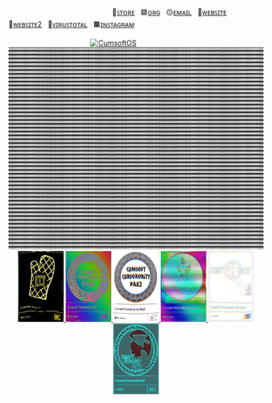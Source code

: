 &nbsp;&nbsp;&nbsp;&nbsp;&nbsp;&nbsp;&nbsp;&nbsp;&nbsp;&nbsp;&nbsp;&nbsp;&nbsp;&nbsp;&nbsp;&nbsp;&nbsp;&nbsp;&nbsp;&nbsp;&nbsp;&nbsp;&nbsp;&nbsp;&nbsp;&nbsp;&nbsp;&nbsp;&nbsp;&nbsp;&nbsp;&nbsp;&nbsp;&nbsp;&nbsp;&nbsp;&nbsp;&nbsp;&nbsp;&nbsp;&nbsp;&nbsp;&nbsp;&nbsp;&nbsp;&nbsp;&nbsp;&nbsp;&nbsp;
&nbsp; 🔶[ꜱᴛᴏʀᴇ](https://cumsoft.gumroad.com)
&nbsp; 🟩[ᴏʀɢ](https://github.com/cumsoftcumsoft)
&nbsp; 🟡[ᴇᴍᴀɪʟ](mailto:cumsoft.subscribe@gmail.com)
&nbsp; 🔷[ᴡᴇʙꜱɪᴛᴇ](https://cumsoft.wixsite.com/cumsoft)
&nbsp; 🔻[ᴡᴇʙꜱɪᴛᴇ2](https://cumsoftcumsoft.github.io/)
&nbsp; 🛑[ᴠɪʀᴜꜱᴛᴏᴛᴀʟ](https://www.virustotal.com/gui/collection/88e81efe67f5153218c0dd5b07ef9cdea6e8e48988132458a6a2bed80780957f)
&nbsp; 🟫[ɪɴꜱᴛᴀɢʀᴀᴍ](https://instagram.com/cumsoftcumsoft?igshid=YmMyMTA2M2Y=) 
</div>
&nbsp;&nbsp;&nbsp;&nbsp;&nbsp;&nbsp;&nbsp;&nbsp;&nbsp;&nbsp;&nbsp;&nbsp;&nbsp;&nbsp;&nbsp;&nbsp;&nbsp;&nbsp;&nbsp;&nbsp;&nbsp;&nbsp;&nbsp;&nbsp;&nbsp;&nbsp;&nbsp;&nbsp;&nbsp;&nbsp;&nbsp;&nbsp;&nbsp;&nbsp;&nbsp;&nbsp;&nbsp;&nbsp;&nbsp;&nbsp;
<a href="https://cumsoft.gumroad.com">
  <img src="https://raw.githubusercontent.com/BrunnerLivio/brunnerlivio/master/images/welcome.png" alt="CumsoftOS" style="width:600px;height:80px;">
</a>
<div align="center">
<a href="https://cumsoft.gumroad.com">
  <img src="https://github.com/cumsoft/cumsoft/blob/0bce1cf1e92fad4ae5adb421913d88c4f745cd2c/cumsoft2023_HTTP_ERROR.png" alt="CumsoftOS" style="width:575px;height:400px;">
</a>
<br>
<a href="https://cumsoft.gumroad.com/l/OvenLTE">
  <img src="https://github.com/cumsoft/cumsoft/blob/a15f0883bc0bc630b8967a4cc369b0685ce9749f/OvenLTE_Flyer2.jpg" alt="OvenLTE" style="width:90px;height:140px;">
</a>
<a href="https://cumsoft.gumroad.com/l/Cumsoft_Cursorority_Pak1">
  <img src="https://github.com/cumsoft/cumsoft/blob/a15f0883bc0bc630b8967a4cc369b0685ce9749f/Cursorority_Pak1_Flyer2.jpg" alt="Cursorority_Pak1" style="width:90px;height:140px;">
</a>
<a href="https://cumsoft.gumroad.com/l/Cumsoft_Cursorority_Pak2beta">
  <img src="https://github.com/cumsoft/cumsoft/blob/da080c90b9d3d8b3374742ec79871a0b2760ca8f/Cursorority_Pak2_Flyer2.jpg" alt="Cumsoft_Cursorority_Pak2beta" style="width:90px;height:140px;">
</a>
<a href="https://cumsoft.gumroad.com/l/Vikiki">
  <img src="https://github.com/cumsoft/cumsoft/blob/a15f0883bc0bc630b8967a4cc369b0685ce9749f/Vikiki_Flyer2.jpg" alt="Vikiki" style="width:90px;height:140px;">
</a>
<a href="https://cumsoft.gumroad.com/l/Teenyweeny">
  <img src="https://github.com/cumsoft/cumsoft/blob/a15f0883bc0bc630b8967a4cc369b0685ce9749f/Teenyweeny_Flyer2.jpg" alt="Teenyweeny" style="width:90px;height:140px;">
</a>
<a href="https://cumsoft.gumroad.com/l/Cumsoft_Cursorority_Pak3">
  <img src="https://github.com/cumsoft/cumsoft/blob/bb976263213fc99febb80ad84a37bac487b71ae9/Cursorority_Pak3_Flyer2.jpg" alt="Cursorority_Pak3" style="width:90px;height:140px;">
</a>
<br>
<br>
<a href="https://github.com/cumsoftcumsoft">
  <!---
<img src="https://static.wixstatic.com/media/5dac0a_f350a68550744e2e97c8b473ce00313f~mv2.gif" style="width:150px;height:150px;"></a>
<img src="https://static.wixstatic.com/media/5dac0a_f350a68550744e2e97c8b473ce00313f~mv2.gif" style="width:150px;height:150px;"></a>

<iframe src="https://www.timeanddate.com/counters/fullscreen.html?mode=m&iso=20230108T00&year=2023&month=1&day=8&hour=0&min=0&sec=0&p0=179&msg=CUMSOFT%20ONE%20YEAR%20ANNIVERSARY" allowTransparency="true" frameborder="0" width="181" height="69"></iframe>
<iframe src="https://www.timeanddate.com/counters/fullscreen.html?mode=a&iso=20230108T00&year=2023&month=1&day=8&hour=0&min=0&sec=0&p0=179&msg=CUMSOFT%20ONE%20YEAR%20ANNIVERSARY" allowTransparency="true" frameborder="0" width="181" height="69"></iframe>
<br>
<div>
Copyright © 2022-Present by Cumsoft. All rights reserved.
<br>
Cumsoft™, Cumsoft™ and CumsoftCumsoft™ are trademarks of Cumsoft.
</div>
   
<h1><img src="https://github.com/Kenor69/Kenor69/blob/c6c48939a9d634229aced2dd61fe2f25393f568e/raccoon-dance%20(1).gif" height="48"><img src="https://github.com/Kenor69/Kenor69/blob/c6c48939a9d634229aced2dd61fe2f25393f568e/raccoon-dance%20(1).gif" height="48"><img src="https://github.com/Kenor69/Kenor69/blob/c6c48939a9d634229aced2dd61fe2f25393f568e/raccoon-dance%20(1).gif" height="48"><img src="https://github.com/Kenor69/Kenor69/blob/c6c48939a9d634229aced2dd61fe2f25393f568e/raccoon-dance%20(1).gif" height="48"><img src="https://github.com/Kenor69/Kenor69/blob/main/raccoon-dance%20(1).gif" height="48"><img src="https://github.com/Kenor69/Kenor69/blob/c6c48939a9d634229aced2dd61fe2f25393f568e/raccoon-dance%20(1).gif" height="48"><img src="https://github.com/Kenor69/Kenor69/blob/c6c48939a9d634229aced2dd61fe2f25393f568e/raccoon-dance%20(1).gif" height="48"></h1>
--->

</p>

